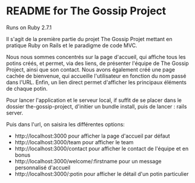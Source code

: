 # README for The Gossip Project

Runs on Ruby 2.7.1

Il s'agit de la première partie du projet The Gossip Projet mettant en pratique Ruby on Rails et le paradigme de code MVC.

Nous nous sommes concentrés sur la page d'accueil, qui affiche tous les potins créés, et permet, via des liens, de présenter l'équipe de The Gossip Project, ainsi que son contact.
Nous avons également créé une page cachée de bienvenue, qui accueille l'utilisateur en fonction du nom passé dans l'URL.
Enfin, un lien direct permet d'afficher les principaux éléments de chaque potin.

Pour lancer l'application et le serveur local, if suffit de se placer dans le dossier the-gossip-project, d'initier un bundle install, puis de lancer : rails server.


Puis dans l'url, on saisira les différentes options:
- http://localhost:3000 pour afficher la page d'accueil par défaut
- http://localhost:3000/team pour afficher le team
- http://localhost:3000/contact pour afficher le contact de l'équipe
et en bonus
- http://localhost:3000/welcome/:firstname pour un message personnalisé d'accueil
- http://localhost:3000/:potin pour afficher le détail d'un potin particulier
